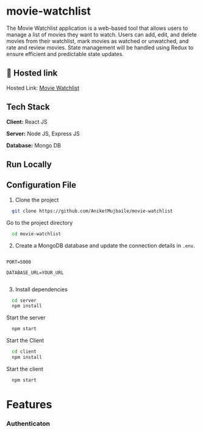 ﻿# movie-watchlist
The Movie Watchlist application is a web-based tool that allows users to manage a list of movies they want to watch. Users can add, edit, and delete movies from their watchlist, mark movies as watched or unwatched, and rate and review movies. State management will be handled using Redux to ensure efficient and predictable state updates.

## 🔗 Hosted link

Hosted Link: [Movie Watchlist](https://movie-watchlist-client.vercel.app/)

## Tech Stack

**Client:** React JS

**Server:** Node JS, Express JS

**Database:** Mongo DB


## Run Locally

## Configuration File
1. Clone the project

```bash
  git clone https://github.com/AniketMujbaile/movie-watchlist
```

Go to the project directory

```bash
  cd movie-watchlist
```

2. Create a MongoDB database and update the connection details in `.env`.

```ENV

PORT=5000

DATABASE_URL=YOUR_URL
 
```

3. Install dependencies

```bash
  cd server
  npm install
```

Start the server

```bash
  npm start
```
Start the Client

```bash
  cd client
  npm install
```

Start the client

```bash
  npm start
```
  
# Features

### Authenticaton
![]()
![]()
 
